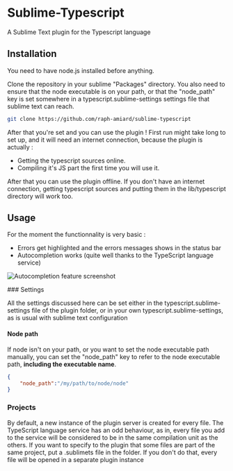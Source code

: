 Sublime-Typescript
==================

A Sublime Text plugin for the Typescript language 

Installation
------------

You need to have node.js installed before anything.

Clone the repository in your sublime "Packages" directory. 
You also need to ensure that the node executable is on your path, or that the "node_path" key is set somewhere in a
typescript.sublime-settings settings file that sublime text can reach.

~~~sh
git clone https://github.com/raph-amiard/sublime-typescript
~~~

After that you're set and you can use the plugin !
First run might take long to set up, and it will need an internet connection, because the plugin is actually :
- Getting the typescript sources online.
- Compiling it's JS part the first time you will use it.

After that you can use the plugin offline. 
If you don't have an internet connection, getting typescript sources and putting them in the lib/typescript directory will work too.

Usage
-----

For the moment the functionnality is very basic :
- Errors get highlighted and the errors messages shows in the status bar
- Autocompletion works (quite well thanks to the TypeScript language service)

![Autocompletion feature screenshot](http://i.imgur.com/UR1kn.png)

### Settings

All the settings discussed here can be set either in the typescript.sublime-settings file of the plugin folder, or in your own typescript.sublime-settings, as is usual with sublime text configuration

#### Node path

If node isn't on your path, or you want to set the node executable path manually, you can set the "node_path" key to refer to the node executable path, **including the executable name**.

~~~json
{
    "node_path":"/my/path/to/node/node"
}
~~~

### Projects

By default, a new instance of the plugin server is created for every file.
The TypeScript language service has an odd behaviour, as in, every file you add to the service will be considered to
be in the same compilation unit as the others.
If you want to specify to the plugin that some files are part of the same project, put a .sublimets file in the folder.
If you don't do that, every file will be opened in a separate plugin instance
